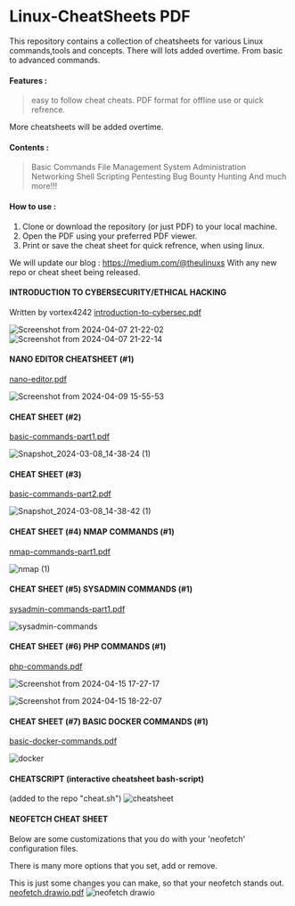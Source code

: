 # Linux-CheatSheets PDF
This repository contains a collection of cheatsheets for various Linux commands,tools and concepts.
There will lots added overtime. From basic to advanced commands.

#### Features :
> easy to follow cheat cheats.
> PDF format for offline use or quick refrence.

More cheatsheets will be added overtime. 

#### Contents :
> Basic Commands
> File Management
> System Administration
> Networking
> Shell Scripting
> Pentesting
> Bug Bounty Hunting
> And much more!!!

#### How to use :
1. Clone or download the repository (or just PDF) to your local machine.
2. Open the PDF using your preferred PDF viewer.
3. Print or save the cheat sheet for quick refrence, when using linux.

We will update our blog : https://medium.com/@theulinuxs 
With any new repo or cheat sheet being released.

#### INTRODUCTION TO CYBERSECURITY/ETHICAL HACKING
Written by vortex4242
[introduction-to-cybersec.pdf](https://github.com/the-universal-linux-society/Linux-CheatSheets/files/14898867/introduction-to-cybersec.pdf)

![Screenshot from 2024-04-07 21-22-02](https://github.com/the-universal-linux-society/Linux-CheatSheets/assets/161962528/cc531129-307b-4674-94d9-3d4371867ef9)
![Screenshot from 2024-04-07 21-22-14](https://github.com/the-universal-linux-society/Linux-CheatSheets/assets/161962528/d90c47d8-0c29-4512-a846-d864d32c874c)

#### NANO EDITOR CHEATSHEET (#1)
[nano-editor.pdf](https://github.com/the-universal-linux-society/Linux-CheatSheets/files/14920310/nano-editor.pdf)

![Screenshot from 2024-04-09 15-55-53](https://github.com/the-universal-linux-society/Linux-CheatSheets/assets/161962528/f121a787-2ffc-4aae-8895-0dba0455d620)


 
#### CHEAT SHEET (#2)
[basic-commands-part1.pdf](https://github.com/the-universal-linux-society/Linux-CheatSheets/files/14539639/basic-commands-part1.pdf)

![Snapshot_2024-03-08_14-38-24 (1)](https://github.com/the-universal-linux-society/Linux-CheatSheets/assets/161962528/0ff1789e-a981-41b0-8ab9-60f66ca83dff)


#### CHEAT SHEET (#3)
[basic-commands-part2.pdf](https://github.com/the-universal-linux-society/Linux-CheatSheets/files/14539662/basic-commands-part2.pdf)

![Snapshot_2024-03-08_14-38-42 (1)](https://github.com/the-universal-linux-society/Linux-CheatSheets/assets/161962528/b1af9af3-cb3d-472c-9e18-4781b0e7a3ae)

#### CHEAT SHEET (#4) NMAP COMMANDS (#1)
[nmap-commands-part1.pdf](https://github.com/the-universal-linux-society/Linux-CheatSheets/files/14587974/nmap-commands-part1.pdf)

![nmap (1)](https://github.com/the-universal-linux-society/Linux-CheatSheets/assets/161962528/1ddd43fb-2d50-477d-908c-50f31c863d2f)

#### CHEAT SHEET (#5) SYSADMIN COMMANDS (#1)
[sysadmin-commands-part1.pdf](https://github.com/the-universal-linux-society/Linux-CheatSheets/files/14775036/sysadmin-commands-part1.pdf)

![sysadmin-commands](https://github.com/the-universal-linux-society/Linux-CheatSheets/assets/161962528/b786f2ce-5cd0-499d-8f30-df80ff9f0c16)

#### CHEAT SHEET (#6) PHP COMMANDS (#1)
[php-commands.pdf](https://github.com/the-universal-linux-society/Linux-CheatSheets/files/14982420/php-commands.pdf)


![Screenshot from 2024-04-15 17-27-17](https://github.com/the-universal-linux-society/Linux-CheatSheets/assets/161962528/dc1db4ee-c5c6-480b-bdd3-77ab0468c049)

![Screenshot from 2024-04-15 18-22-07](https://github.com/the-universal-linux-society/Linux-CheatSheets/assets/161962528/0dbb56c2-d27b-4ba0-8894-56ec16294fe6)

#### CHEAT SHEET (#7) BASIC DOCKER COMMANDS (#1)
[basic-docker-commands.pdf](https://github.com/the-universal-linux-society/Linux-CheatSheets/files/15282681/basic-docker-commands.pdf)

![docker](https://github.com/the-universal-linux-society/Linux-CheatSheets/assets/161962528/37626976-48bd-41c7-98b9-a312d4a8089a)

#### CHEATSCRIPT (interactive cheatsheet bash-script)
(added to the repo "cheat.sh")
![cheatsheet](https://github.com/the-universal-linux-society/Linux-CheatSheets/assets/161962528/c87ffda6-bd01-4e8a-8d52-14a561dfe883)


#### NEOFETCH CHEAT SHEET 
Below are some customizations that you do with your 'neofetch' configuration files.

There is many more options that you set, add or remove. 

This is just some changes you can make, so that your neofetch stands out.
[neofetch.drawio.pdf](https://github.com/the-universal-linux-society/Linux-CheatSheets/files/14825372/neofetch.drawio.pdf)
![neofetch drawio](https://github.com/the-universal-linux-society/Linux-CheatSheets/assets/161962528/fc3bd9f1-8fa7-417b-af47-5faf3cc3cc76)

